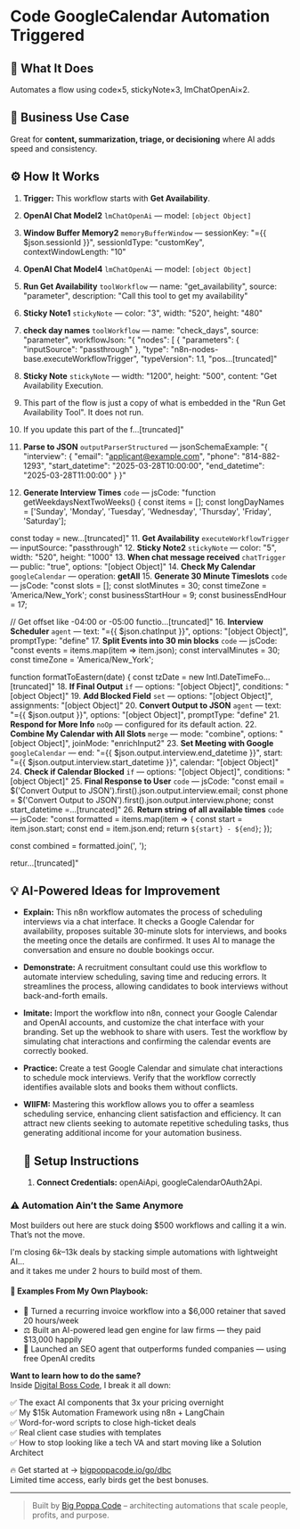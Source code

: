 # Code GoogleCalendar Automation Triggered
  ## 🚀 What It Does
  Automates a flow using code×5, stickyNote×3, lmChatOpenAi×2.
  
  ## 💼 Business Use Case
  Great for **content, summarization, triage, or decisioning** where AI adds speed and consistency.
  
  ## ⚙️ How It Works
  1. **Trigger:** This workflow starts with **Get Availability**.
  2. **OpenAI Chat Model2** `lmChatOpenAi` — model: `[object Object]`
3. **Window Buffer Memory2** `memoryBufferWindow` — sessionKey: "={{ $json.sessionId }}", sessionIdType: "customKey", contextWindowLength: "10"
4. **OpenAI Chat Model4** `lmChatOpenAi` — model: `[object Object]`
5. **Run Get Availability** `toolWorkflow` — name: "get_availability", source: "parameter", description: "Call this tool to get my availability"
6. **Sticky Note1** `stickyNote` — color: "3", width: "520", height: "480"
7. **check day names** `toolWorkflow` — name: "check_days", source: "parameter", workflowJson: "{
  "nodes": [
    {
      "parameters": {
        "inputSource": "passthrough"
      },
      "type": "n8n-nodes-base.executeWorkflowTrigger",
      "typeVersion": 1.1,
      "pos…[truncated]"
8. **Sticky Note** `stickyNote` — width: "1200", height: "500", content: "Get Availability Execution. 

1. This part of the flow is just a copy of what is embedded in the "Run Get Availability Tool". It does not run. 

2. If you update this part of the f…[truncated]"
9. **Parse to JSON** `outputParserStructured` — jsonSchemaExample: "{
  "interview": {
    "email": "applicant@example.com",
    "phone": "814-882-1293",
    "start_datetime": "2025-03-28T10:00:00",
    "end_datetime": "2025-03-28T11:00:00"
  }
}"
10. **Generate Interview Times** `code` — jsCode: "function getWeekdaysNextTwoWeeks() {
  const items = [];
  const longDayNames = ['Sunday', 'Monday', 'Tuesday', 'Wednesday', 'Thursday', 'Friday', 'Saturday'];

  const today = new…[truncated]"
11. **Get Availability** `executeWorkflowTrigger` — inputSource: "passthrough"
12. **Sticky Note2** `stickyNote` — color: "5", width: "520", height: "1000"
13. **When chat message received** `chatTrigger` — public: "true", options: "[object Object]"
14. **Check My Calendar** `googleCalendar` — operation: **getAll**
15. **Generate 30 Minute Timeslots** `code` — jsCode: "const slots = [];
const slotMinutes = 30;
const timeZone = 'America/New_York';
const businessStartHour = 9;
const businessEndHour = 17;

// Get offset like -04:00 or -05:00
functio…[truncated]"
16. **Interview Scheduler** `agent` — text: "={{ $json.chatInput }}", options: "[object Object]", promptType: "define"
17. **Split Events into 30 min blocks** `code` — jsCode: "const events = items.map(item => item.json);
const intervalMinutes = 30;
const timeZone = 'America/New_York';

function formatToEastern(date) {
  const tzDate = new Intl.DateTimeFo…[truncated]"
18. **If Final Output** `if` — options: "[object Object]", conditions: "[object Object]"
19. **Add Blocked Field** `set` — options: "[object Object]", assignments: "[object Object]"
20. **Convert Output to JSON** `agent` — text: "={{ $json.output }}", options: "[object Object]", promptType: "define"
21. **Respond for More Info** `noOp` — configured for its default action.
22. **Combine My Calendar with All Slots** `merge` — mode: "combine", options: "[object Object]", joinMode: "enrichInput2"
23. **Set Meeting with Google** `googleCalendar` — end: "={{ $json.output.interview.end_datetime }}", start: "={{ $json.output.interview.start_datetime }}", calendar: "[object Object]"
24. **Check if Calendar Blocked** `if` — options: "[object Object]", conditions: "[object Object]"
25. **Final Response to User** `code` — jsCode: "const email = $('Convert Output to JSON').first().json.output.interview.email;
const phone = $('Convert Output to JSON').first().json.output.interview.phone;
const start_datetime =…[truncated]"
26. **Return string of all available times** `code` — jsCode: "const formatted = items.map(item => {
  const start = item.json.start;
  const end = item.json.end;
  return `${start} - ${end}`;
});

const combined = formatted.join(', ');

retur…[truncated]"
  
  ## 💡 AI-Powered Ideas for Improvement
  - **Explain:** This n8n workflow automates the process of scheduling interviews via a chat interface. It checks a Google Calendar for availability, proposes suitable 30-minute slots for interviews, and books the meeting once the details are confirmed. It uses AI to manage the conversation and ensure no double bookings occur.

- **Demonstrate:** A recruitment consultant could use this workflow to automate interview scheduling, saving time and reducing errors. It streamlines the process, allowing candidates to book interviews without back-and-forth emails.

- **Imitate:** Import the workflow into n8n, connect your Google Calendar and OpenAI accounts, and customize the chat interface with your branding. Set up the webhook to share with users. Test the workflow by simulating chat interactions and confirming the calendar events are correctly booked.

- **Practice:** Create a test Google Calendar and simulate chat interactions to schedule mock interviews. Verify that the workflow correctly identifies available slots and books them without conflicts.

- **WIIFM:** Mastering this workflow allows you to offer a seamless scheduling service, enhancing client satisfaction and efficiency. It can attract new clients seeking to automate repetitive scheduling tasks, thus generating additional income for your automation business.
  
  ## 🔧 Setup Instructions
  1. **Connect Credentials:** openAiApi, googleCalendarOAuth2Api.
  
### ⚠️ Automation Ain’t the Same Anymore

Most builders out here are stuck doing $500 workflows and calling it a win.  
That’s not the move.  

I'm closing $6k–$13k deals by stacking simple automations with lightweight AI...  
and it takes me under 2 hours to build most of them.

#### 🧠 Examples From My Own Playbook:
- 🔁 Turned a recurring invoice workflow into a $6,000 retainer that saved 20 hours/week  
- ⚖️ Built an AI-powered lead gen engine for law firms — they paid $13,000 happily  
- 🚀 Launched an SEO agent that outperforms funded companies — using free OpenAI credits  

**Want to learn how to do the same?**  
Inside [Digital Boss Code](https://bigpoppacode.io/go/dbc), I break it all down:

✅ The exact AI components that 3x your pricing overnight  
✅ My $15k Automation Framework using n8n + LangChain  
✅ Word-for-word scripts to close high-ticket deals  
✅ Real client case studies with templates  
✅ How to stop looking like a tech VA and start moving like a Solution Architect  

🔥 Get started at → [bigpoppacode.io/go/dbc](https://bigpoppacode.io/go/dbc)  
Limited time access, early birds get the best bonuses.

---
> Built by [Big Poppa Code](https://bigpoppacode.io) – architecting automations that scale people, profits, and purpose.
  